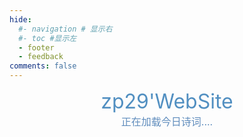 ```yaml
---
hide:
  #- navigation # 显示右
  #- toc #显示左
  - footer
  - feedback
comments: false
---
```


<center>
	<font  color= #518FC1 size=6 class="ml3">zp29'WebSite</font>
</center>

<script src="https://cdnjs.cloudflare.com/ajax/libs/animejs/2.0.2/anime.min.js"></script>

<center>
	<font  color= #608DBD size=3>
		<span id="jinrishici-sentence">正在加载今日诗词....</span>
		<script src="https://sdk.jinrishici.com/v2/browser/jinrishici.js" charset="utf-8"></script>
	</font>
</center>


<!-- # Welcome to zp29'WebSite


##### 站点目的：

1. 无聊写博客（展示）
2. 展示项目（面试）
3. 生活分享（写，记录，看）

##### 目录结构：

1. 记录（Blog）
2. 项目（Demo）
3. 简介（Foote）

##### 站点要求：

1. 简洁
2. 人性化（用户优先）
3. 技术简单，代码少（懒，没技术） -->

